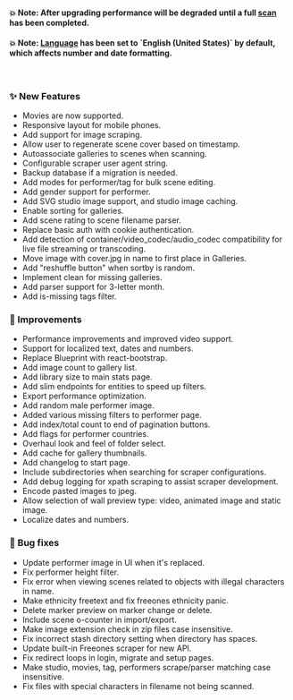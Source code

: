 #### 💥 **Note: After upgrading performance will be degraded until a full [scan](/settings?tab=tasks) has been completed.**

#### 💥 **Note: [Language](/settings?tab=interface) has been set to \`English (United States)\` by default, which affects number and date formatting.**

&nbsp;

### ✨ New Features

- Movies are now supported.
- Responsive layout for mobile phones.
- Add support for image scraping.
- Allow user to regenerate scene cover based on timestamp.
- Autoassociate galleries to scenes when scanning.
- Configurable scraper user agent string.
- Backup database if a migration is needed.
- Add modes for performer/tag for bulk scene editing.
- Add gender support for performer.
- Add SVG studio image support, and studio image caching.
- Enable sorting for galleries.
- Add scene rating to scene filename parser.
- Replace basic auth with cookie authentication.
- Add detection of container/video_codec/audio_codec compatibility for live file streaming or transcoding.
- Move image with cover.jpg in name to first place in Galleries.
- Add "reshuffle button" when sortby is random.
- Implement clean for missing galleries.
- Add parser support for 3-letter month.
- Add is-missing tags filter.

### 🎨 Improvements

- Performance improvements and improved video support.
- Support for localized text, dates and numbers.
- Replace Blueprint with react-bootstrap.
- Add image count to gallery list.
- Add library size to main stats page.
- Add slim endpoints for entities to speed up filters.
- Export performance optimization.
- Add random male performer image.
- Added various missing filters to performer page.
- Add index/total count to end of pagination buttons.
- Add flags for performer countries.
- Overhaul look and feel of folder select.
- Add cache for gallery thumbnails.
- Add changelog to start page.
- Include subdirectories when searching for scraper configurations.
- Add debug logging for xpath scraping to assist scraper development.
- Encode pasted images to jpeg.
- Allow selection of wall preview type: video, animated image and static image.
- Localize dates and numbers.

### 🐛 Bug fixes

- Update performer image in UI when it's replaced.
- Fix performer height filter.
- Fix error when viewing scenes related to objects with illegal characters in name.
- Make ethnicity freetext and fix freeones ethnicity panic.
- Delete marker preview on marker change or delete.
- Include scene o-counter in import/export.
- Make image extension check in zip files case insensitive.
- Fix incorrect stash directory setting when directory has spaces.
- Update built-in Freeones scraper for new API.
- Fix redirect loops in login, migrate and setup pages.
- Make studio, movies, tag, performers scrape/parser matching case insensitive.
- Fix files with special characters in filename not being scanned.
